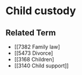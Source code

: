 # Child custody  

## Related Term

- [[7382 Family law]
- [[5473 Divorce]
- [[3168 Children]
- [[3140 Child support]]  


